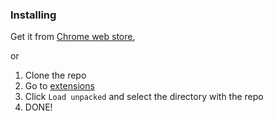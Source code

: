 ### Installing

Get it from [Chrome web store](https://chrome.google.com/webstore/detail/ascii-reactions/pcaccgaonlbajikopaoeefckncnhkngi),

or

1. Clone the repo
2. Go to [extensions](chrome://extensions/)
3. Click `Load unpacked` and select the directory with the repo
4. DONE!
